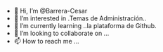 - 👋 Hi, I’m @Barrera-Cesar
- 👀 I’m interested in .Temas de Administración..
- 🌱 I’m currently learning ..la plataforma de Github.
- 💞️ I’m looking to collaborate on ...
- 📫 How to reach me ...

<!---
Barrera-Cesar/Barrera-Cesar is a ✨ special ✨ repository because its `README.md` (this file) appears on your GitHub profile.
You can click the Preview link to take a look at your changes.
--->
